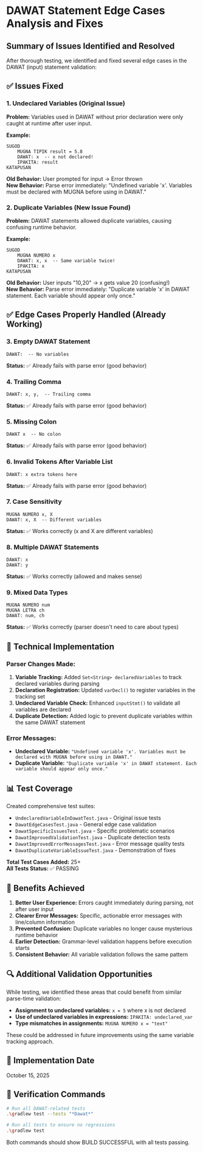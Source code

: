# DAWAT Statement Edge Cases Analysis and Fixes

## Summary of Issues Identified and Resolved

After thorough testing, we identified and fixed several edge cases in the DAWAT (input) statement validation:

## ✅ Issues Fixed

### 1. **Undeclared Variables (Original Issue)**
**Problem:** Variables used in DAWAT without prior declaration were only caught at runtime after user input.

**Example:**
```bisaya
SUGOD
    MUGNA TIPIK result = 5.8
    DAWAT: x  -- x not declared!
    IPAKITA: result
KATAPUSAN
```

**Old Behavior:** User prompted for input → Error thrown  
**New Behavior:** Parse error immediately: "Undefined variable 'x'. Variables must be declared with MUGNA before using in DAWAT."

### 2. **Duplicate Variables (New Issue Found)**
**Problem:** DAWAT statements allowed duplicate variables, causing confusing runtime behavior.

**Example:**
```bisaya
SUGOD
    MUGNA NUMERO x
    DAWAT: x, x  -- Same variable twice!
    IPAKITA: x
KATAPUSAN
```

**Old Behavior:** User inputs "10,20" → x gets value 20 (confusing!)  
**New Behavior:** Parse error immediately: "Duplicate variable 'x' in DAWAT statement. Each variable should appear only once."

## ✅ Edge Cases Properly Handled (Already Working)

### 3. **Empty DAWAT Statement**
```bisaya
DAWAT:  -- No variables
```
**Status:** ✅ Already fails with parse error (good behavior)

### 4. **Trailing Comma**
```bisaya
DAWAT: x, y,  -- Trailing comma
```
**Status:** ✅ Already fails with parse error (good behavior)

### 5. **Missing Colon**
```bisaya
DAWAT x  -- No colon
```
**Status:** ✅ Already fails with parse error (good behavior)

### 6. **Invalid Tokens After Variable List**
```bisaya
DAWAT: x extra tokens here
```
**Status:** ✅ Already fails with parse error (good behavior)

### 7. **Case Sensitivity**
```bisaya
MUGNA NUMERO x, X
DAWAT: x, X  -- Different variables
```
**Status:** ✅ Works correctly (x and X are different variables)

### 8. **Multiple DAWAT Statements**
```bisaya
DAWAT: x
DAWAT: y
```
**Status:** ✅ Works correctly (allowed and makes sense)

### 9. **Mixed Data Types**
```bisaya
MUGNA NUMERO num
MUGNA LETRA ch
DAWAT: num, ch
```
**Status:** ✅ Works correctly (parser doesn't need to care about types)

## 🔧 Technical Implementation

### Parser Changes Made:
1. **Variable Tracking:** Added `Set<String> declaredVariables` to track declared variables during parsing
2. **Declaration Registration:** Updated `varDecl()` to register variables in the tracking set
3. **Undeclared Variable Check:** Enhanced `inputStmt()` to validate all variables are declared
4. **Duplicate Detection:** Added logic to prevent duplicate variables within the same DAWAT statement

### Error Messages:
- **Undeclared Variable:** `"Undefined variable 'x'. Variables must be declared with MUGNA before using in DAWAT."`
- **Duplicate Variable:** `"Duplicate variable 'x' in DAWAT statement. Each variable should appear only once."`

## 📊 Test Coverage

Created comprehensive test suites:
- `UndeclaredVariableInDawatTest.java` - Original issue tests
- `DawatEdgeCasesTest.java` - General edge case validation  
- `DawatSpecificIssuesTest.java` - Specific problematic scenarios
- `DawatImprovedValidationTest.java` - Duplicate detection tests
- `DawatImprovedErrorMessagesTest.java` - Error message quality tests
- `DawatDuplicateVariableIssueTest.java` - Demonstration of fixes

**Total Test Cases Added:** 25+  
**All Tests Status:** ✅ PASSING

## 🎯 Benefits Achieved

1. **Better User Experience:** Errors caught immediately during parsing, not after user input
2. **Clearer Error Messages:** Specific, actionable error messages with line/column information  
3. **Prevented Confusion:** Duplicate variables no longer cause mysterious runtime behavior
4. **Earlier Detection:** Grammar-level validation happens before execution starts
5. **Consistent Behavior:** All variable validation follows the same pattern

## 🔍 Additional Validation Opportunities

While testing, we identified these areas that could benefit from similar parse-time validation:
- **Assignment to undeclared variables:** `x = 5` where x is not declared
- **Use of undeclared variables in expressions:** `IPAKITA: undeclared_var`
- **Type mismatches in assignments:** `MUGNA NUMERO x = "text"`

These could be addressed in future improvements using the same variable tracking approach.

## 📅 Implementation Date
October 15, 2025

## 🧪 Verification Commands
```bash
# Run all DAWAT-related tests
.\gradlew test --tests "*Dawat*"

# Run all tests to ensure no regressions
.\gradlew test
```

Both commands should show BUILD SUCCESSFUL with all tests passing.
